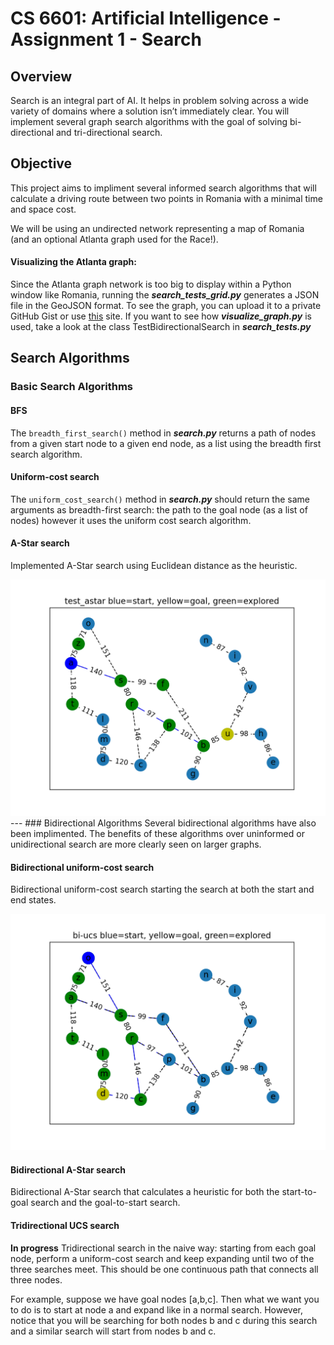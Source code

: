 
# CS 6601: Artificial Intelligence - Assignment 1 - Search

## Overview

Search is an integral part of AI. It helps in problem solving across a wide variety of domains where a solution isn’t immediately clear.  You will implement several graph search algorithms with the goal of solving bi-directional and tri-directional search.

## Objective

This project aims to impliment several informed search algorithms that will calculate a driving route between two points in Romania with a minimal time and space cost.

We will be using an undirected network representing a map of Romania (and an optional Atlanta graph used for the Race!).

#### Visualizing the Atlanta graph:

Since the Atlanta graph network is too big to display within a Python window like Romania, running the **_search_tests_grid.py_** generates a JSON file in the GeoJSON format. To see the graph, you can upload it to a private GitHub Gist or use [this](http://geojson.io/) site.
If you want to see how **_visualize_graph.py_** is used, take a look at the class TestBidirectionalSearch in **_search_tests.py_**

## Search Algorithms

### Basic Search Algorithms 

#### BFS

The `breadth_first_search()` method in **_search.py_** returns a path of nodes from a given start node to a given end node, as a list using the breadth first search algorithm.

#### Uniform-cost search

The `uniform_cost_search()` method in **_search.py_** should return the same arguments as breadth-first search: the path to the goal node (as a list of nodes) however it uses the uniform cost search algorithm. 

#### A-Star search
Implemented A-Star search using Euclidean distance as the heuristic. 

<img src="./figures/a_star.png" width="600">
---
### Bidirectional Algorithms
Several bidirectional algorithms have also been implimented. The benefits of these algorithms over uninformed or unidirectional search are more clearly seen on larger graphs.

#### Bidirectional uniform-cost search

 Bidirectional uniform-cost search starting the search at both the start and end states. 
 
 <img src="./figures/bi_usc.png" width="600">


#### Bidirectional A-Star search
Bidirectional A-Star search that calculates a heuristic for both the start-to-goal search and the goal-to-start search.

#### Tridirectional UCS search

**In progress** Tridirectional search in the naive way: starting from each goal node, perform a uniform-cost search and keep
expanding until two of the three searches meet. This should be one continuous path that connects all three nodes.

For example, suppose we have goal nodes [a,b,c]. Then what we want you to do is to start at node a and expand like in a normal search. However, notice that you will be searching for both nodes b and c during this search and a similar search will start from nodes b and c.
